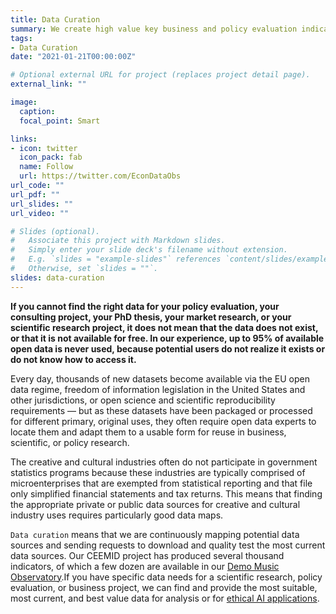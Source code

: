 ```yaml
---
title: Data Curation
summary: We create high value key business and policy evaluation indicators. Scientific proofs require the combination of correctly matching, formatting, and verifying controlled pieces of data. Our data comes from verified and legal sources, with information about use rights and a complete history. You can always take a look at the processing code, too. We do not deal in blood diamonds.
tags:
- Data Curation
date: "2021-01-21T00:00:00Z"

# Optional external URL for project (replaces project detail page).
external_link: ""

image:
  caption: 
  focal_point: Smart

links:
- icon: twitter
  icon_pack: fab
  name: Follow
  url: https://twitter.com/EconDataObs
url_code: ""
url_pdf: ""
url_slides: ""
url_video: ""

# Slides (optional).
#   Associate this project with Markdown slides.
#   Simply enter your slide deck's filename without extension.
#   E.g. `slides = "example-slides"` references `content/slides/example-slides.md`.
#   Otherwise, set `slides = ""`.
slides: data-curation
---
```


**If you cannot find the right data for your policy evaluation, your consulting project, your PhD thesis, your market research, or your scientific research project, it does not mean that the data does not exist, or that it is not available for free. In our experience, up to 95% of available open data is never used, because potential users do not realize it exists or do not know how to access it.**

Every day, thousands of new datasets become available via the EU open data regime, freedom of information legislation in the United States and other jurisdictions, or open science and scientific reproducibility requirements — but as these datasets have been packaged or processed for different primary, original uses, they often require open data experts to locate them and adapt them to a usable form for reuse in business, scientific, or policy research.

The creative and cultural industries often do not participate in government statistics programs because these industries are typically comprised of microenterprises that are exempted from statistical reporting and that file only simplified financial statements and tax returns. This means that finding the appropriate private or public data sources for creative and cultural industry uses requires particularly good data maps.

`Data curation` means that we are continuously mapping potential data sources and sending requests to download and quality test the most current data sources. Our CEEMID project has produced several thousand indicators, of which a few dozen are available in our [Demo Music Observatory](/project/music-observatory/).If you have specific data needs for a scientific research, policy evaluation, or business project, we can find and provide the most suitable, most current, and best value data for analysis or for [ethical AI applications](/service/trustworthy-ai/).
